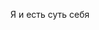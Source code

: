 Я и есть суть себя

<!---
jeffors/jeffors is a ✨ special ✨ repository because its `README.md` (this file) appears on your GitHub profile.
You can click the Preview link to take a look at your changes.
--->
